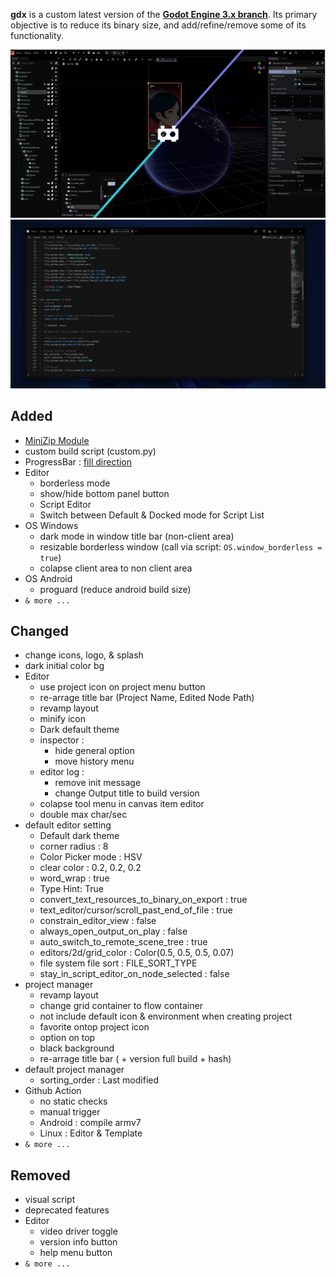 **gdx** is a custom latest version of the [**Godot Engine 3.x branch**](https://github.com/godotengine/godot/tree/3.x).
Its primary objective is to reduce its binary size, and add/refine/remove some of its functionality.

<img src="ss1.png">
<img src="ss2.png">

## Added

- [MiniZip Module](https://github.com/godotengine/godot/pull/34444)
- custom build script (custom.py)
- ProgressBar : [fill direction](https://github.com/godotengine/godot/pull/36593)
- Editor
  - borderless mode
  - show/hide bottom panel button
  - Script Editor
  - Switch between Default & Docked mode for Script List
- OS Windows
  - dark mode in window title bar (non-client area)
  - resizable borderless window (call via script: `OS.window_borderless = true`)
  - colapse client area to non client area
- OS Android
  - proguard (reduce android build size)
- `& more ...`

## Changed

- change icons, logo, & splash
- dark initial color bg
- Editor
  - use project icon on project menu button
  - re-arrage title bar (Project Name, Edited Node Path)
  - revamp layout
  - minify icon
  - Dark default theme
  - inspector :
  	- hide general option
  	- move history menu
  - editor log :
    - remove init message
    - change Output title to build version
  - colapse tool menu in canvas item editor
  - double max char/sec
- default editor setting
  - Default dark theme
  - corner radius : 8
  - Color Picker mode : HSV
  - clear color : 0.2, 0.2, 0.2
  - word_wrap : true
  - Type Hint: True
  - convert_text_resources_to_binary_on_export : true
  - text_editor/cursor/scroll_past_end_of_file : true
  - constrain_editor_view : false
  - always_open_output_on_play : false
  - auto_switch_to_remote_scene_tree : true
  - editors/2d/grid_color : Color(0.5, 0.5, 0.5, 0.07)
  - file system file sort : FILE_SORT_TYPE
  - stay_in_script_editor_on_node_selected : false
- project manager
	- revamp layout
	- change grid container to flow container
	- not include default icon & environment when creating project
	- favorite ontop project icon
	- option on top
	- black background
	- re-arrage title bar ( + version full build + hash)
- default project manager
	- sorting_order : Last modified
- Github Action
  - no static checks
  - manual trigger
  - Android : compile armv7
  - Linux : Editor & Template
- `& more ...`
  
## Removed

- visual script
- deprecated features
- Editor
  - video driver toggle
  - version info button
  - help menu button
- `& more ...`
